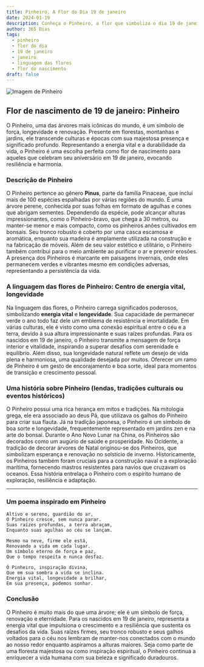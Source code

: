 ```yaml
---
title: Pinheiro, A Flor do Dia 19 de janeiro
date: 2024-01-19
description: Conheça o Pinheiro, a flor que simboliza o dia 19 de janeiro e seu significado 'Centro de energia vital, longevidade'. Explore a beleza e o simbolismo desta flor encantadora.
author: 365 Dias
tags:
  - pinheiro
  - flor do dia
  - 19 de janeiro
  - janeiro
  - linguagem das flores
  - flor do nascimento
draft: false
---
```


![Imagem de Pinheiro](https://cdn.pixabay.com/photo/2015/01/04/11/12/pine-588159_1280.jpg#center)


## Flor de nascimento de 19 de janeiro: Pinheiro

O Pinheiro, uma das árvores mais icônicas do mundo, é um símbolo de força, longevidade e renovação. Presente em florestas, montanhas e jardins, ele transcende culturas e épocas com sua majestosa presença e significado profundo. Representando a energia vital e a durabilidade da vida, o Pinheiro é uma escolha perfeita como flor de nascimento para aqueles que celebram seu aniversário em 19 de janeiro, evocando resiliência e harmonia.



### Descrição de Pinheiro

O Pinheiro pertence ao gênero **Pinus**, parte da família Pinaceae, que inclui mais de 100 espécies espalhadas por várias regiões do mundo. É uma árvore perene, conhecida por suas folhas em formato de agulhas e cones que abrigam sementes. Dependendo da espécie, pode alcançar alturas impressionantes, como o Pinheiro-bravo, que chega a 30 metros, ou manter-se menor e mais compacto, como os pinheiros anões cultivados em bonsais. Seu tronco robusto é coberto por uma casca escamosa e aromática, enquanto sua madeira é amplamente utilizada na construção e na fabricação de móveis. Além de seu valor estético e utilitário, o Pinheiro também contribui para o meio ambiente ao purificar o ar e prevenir erosões. A presença dos Pinheiros é marcante em paisagens invernais, onde eles permanecem verdes e vibrantes mesmo em condições adversas, representando a persistência da vida.



### A linguagem das flores de Pinheiro: Centro de energia vital, longevidade

Na linguagem das flores, o Pinheiro carrega significados poderosos, simbolizando **energia vital** e **longevidade**. Sua capacidade de permanecer verde o ano todo faz dele um emblema de resistência e imortalidade. Em várias culturas, ele é visto como uma conexão espiritual entre o céu e a terra, devido à sua altura impressionante e suas raízes profundas. Para os nascidos em 19 de janeiro, o Pinheiro transmite a mensagem de força interior e vitalidade, inspirando a superar desafios com serenidade e equilíbrio. Além disso, sua longevidade natural reflete um desejo de vida plena e harmoniosa, uma qualidade desejada por muitos. Oferecer um ramo de Pinheiro é um gesto de encorajamento e boa sorte, ideal para momentos de transição e crescimento pessoal.



### Uma história sobre Pinheiro (lendas, tradições culturais ou eventos históricos)

O Pinheiro possui uma rica herança em mitos e tradições. Na mitologia grega, ele era associado ao deus Pã, que utilizava os galhos do Pinheiro para criar sua flauta. Já na tradição japonesa, o Pinheiro é um símbolo de boa sorte e longevidade, frequentemente representado em jardins zen e na arte do bonsai. Durante o Ano Novo Lunar na China, os Pinheiros são decorados como um augúrio de saúde e prosperidade. No Ocidente, a tradição de decorar árvores de Natal originou-se dos Pinheiros, que simbolizam esperança e renovação no solstício de inverno. Historicamente, os Pinheiros também foram cruciais para a construção naval e a exploração marítima, fornecendo mastros resistentes para navios que cruzavam os oceanos. Essa história entrelaça o Pinheiro com o espírito humano de exploração, resiliência e adaptação.

---

### Um poema inspirado em Pinheiro

```
Altivo e sereno, guardião do ar,  
O Pinheiro cresce, sem nunca parar.  
Suas raízes profundas, a terra abraçam,  
Enquanto suas agulhas ao céu se lançam.  

Mesmo na neve, firme ele está,  
Renovando a vida em cada lugar.  
Um símbolo eterno de força e paz,  
Que o tempo respeita e nunca desfaz.  

Ó Pinheiro, inspiração divina,  
Que em sua sombra a vida se inclina.  
Energia vital, longevidade a brilhar,  
Em sua presença, podemos sonhar.  
```



### Conclusão

O Pinheiro é muito mais do que uma árvore; ele é um símbolo de força, renovação e eternidade. Para os nascidos em 19 de janeiro, representa a energia vital que impulsiona o crescimento e a resiliência que sustenta os desafios da vida. Suas raízes firmes, seu tronco robusto e seus galhos voltados para o céu nos lembram de manter-nos conectados com o mundo ao nosso redor enquanto aspiramos a alturas maiores. Seja como parte de uma floresta majestosa ou como inspiração espiritual, o Pinheiro continua a enriquecer a vida humana com sua beleza e significado duradouros.